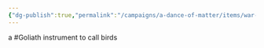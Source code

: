 ```yaml
---
{"dg-publish":true,"permalink":"/campaigns/a-dance-of-matter/items/war-wistle/","dgPassFrontmatter":true}
---
```


a #Goliath instrument to call birds